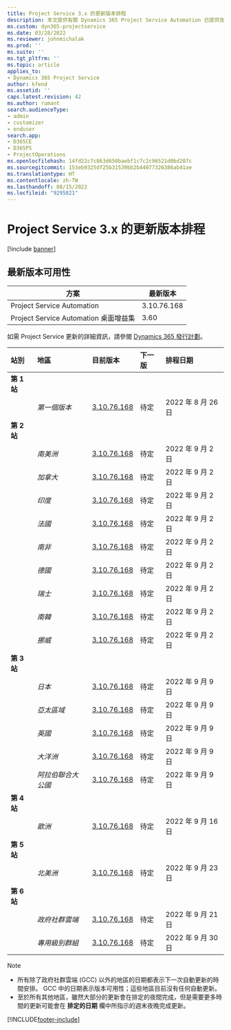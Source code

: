 ```yaml
---
title: Project Service 3.x 的更新版本排程
description: 本文提供有關 Dynamics 365 Project Service Automation 已提供及即將發行版本的資訊。
ms.custom: dyn365-projectservice
ms.date: 03/28/2022
ms.reviewer: johnmichalak
ms.prod: ''
ms.suite: ''
ms.tgt_pltfrm: ''
ms.topic: article
applies_to:
- Dynamics 365 Project Service
author: kfend
ms.assetid: ''
caps.latest.revision: 42
ms.author: rumant
search.audienceType:
- admin
- customizer
- enduser
search.app:
- D365CE
- D365PS
- ProjectOperations
ms.openlocfilehash: 14fd22c7c863d650baebf1c7c2c96521d0bd207c
ms.sourcegitcommit: 153eb9325df25b31539bb2b44077326386ab41ae
ms.translationtype: HT
ms.contentlocale: zh-TW
ms.lasthandoff: 08/15/2022
ms.locfileid: "9295821"
---
```

# <a name="update-release-schedule-for-project-service-3x"></a>Project Service 3.x 的更新版本排程

[!include [banner](../includes/psa-now-project-operations.md)]

## <a name="latest-version-availability"></a>最新版本可用性

| 方案  |  最新版本 |
|-------|----|
| Project Service Automation    | 3.10.76.168 |
| Project Service Automation 桌面增益集                | 3.60          |

如需 Project Service 更新的詳細資訊，請參閱 [Dynamics 365 發行計劃](/dynamics365/release-plans/)。 

| 站別  | 地區 | 目前版本 | 下一版 |  排程日期
| :---   | :---   | :---   | :---   |:---   |         
|<strong>第 1 站</strong> | |  |  | |
| | <i>第一個版本</i> | [3.10.76.168](whats-new-ur-45.md) | 待定 | 2022 年 8 月 26 日
|<strong>第 2 站</strong> | |  |  | |
| | <i>南美洲</i> | [3.10.76.168](whats-new-ur-45.md) | 待定 | 2022 年 9 月 2 日
| | <i>加拿大</i> | [3.10.76.168](whats-new-ur-45.md) | 待定 | 2022 年 9 月 2 日
| | <i>印度</i> | [3.10.76.168](whats-new-ur-45.md) | 待定 | 2022 年 9 月 2 日
| | <i>法國</i> | [3.10.76.168](whats-new-ur-45.md) | 待定 | 2022 年 9 月 2 日
| | <i>南非</i> | [3.10.76.168](whats-new-ur-45.md) | 待定 | 2022 年 9 月 2 日
| | <i>德國</i> | [3.10.76.168](whats-new-ur-45.md) | 待定 | 2022 年 9 月 2 日
| | <i>瑞士</i> | [3.10.76.168](whats-new-ur-45.md) | 待定 | 2022 年 9 月 2 日
| | <i>南韓</i> | [3.10.76.168](whats-new-ur-45.md) | 待定 | 2022 年 9 月 2 日
| | <i>挪威</i> | [3.10.76.168](whats-new-ur-45.md) | 待定 | 2022 年 9 月 2 日
|<strong>第 3 站</strong> | |  |  | |
| | <i>日本</i> | [3.10.76.168](whats-new-ur-45.md) | 待定 | 2022 年 9 月 9 日
| | <i>亞太區域</i> | [3.10.76.168](whats-new-ur-45.md) | 待定 | 2022 年 9 月 9 日
| | <i>英國</i> | [3.10.76.168](whats-new-ur-45.md) | 待定 | 2022 年 9 月 9 日
| | <i>大洋洲</i> | [3.10.76.168](whats-new-ur-45.md) | 待定 | 2022 年 9 月 9 日
| | <i>阿拉伯聯合大公國</i> | [3.10.76.168](whats-new-ur-45.md) | 待定 | 2022 年 9 月 9 日
|<strong>第 4 站</strong> | |  |  | |
| | <i>歐洲</i> | [3.10.76.168](whats-new-ur-45.md) | 待定 | 2022 年 9 月 16 日
|<strong>第 5 站</strong> | |  |  | |
| | <i>北美洲</i> | [3.10.76.168](whats-new-ur-45.md) | 待定 | 2022 年 9 月 23 日
|<strong>第 6 站</strong> | |  |  | |
| | <i>政府社群雲端</i> | [3.10.76.168](whats-new-ur-45.md) | 待定 | 2022 年 9 月 21 日
| | <i>專用級別群組</i> | [3.10.76.168](whats-new-ur-45.md) | 待定 | 2022 年 9 月 30 日




>[!Note]
> - 所有除了政府社群雲端 (GCC) 以外的地區的日期都表示下一次自動更新的時間安排。 GCC 中的日期表示版本可用性；這些地區目前沒有任何自動更新。
> - 至於所有其他地區，雖然大部分的更新會在排定的夜間完成，但是需要更多時間的更新可能會在 **排定的日期** 欄中所指示的週末夜晚完成更新。


[!INCLUDE[footer-include](../includes/footer-banner.md)]
